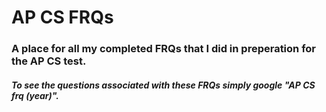 # AP CS FRQs

### A place for all my completed FRQs that I did in preperation for the AP CS test. 
##### To see the questions associated with these FRQs simply google "AP CS frq (year)".

